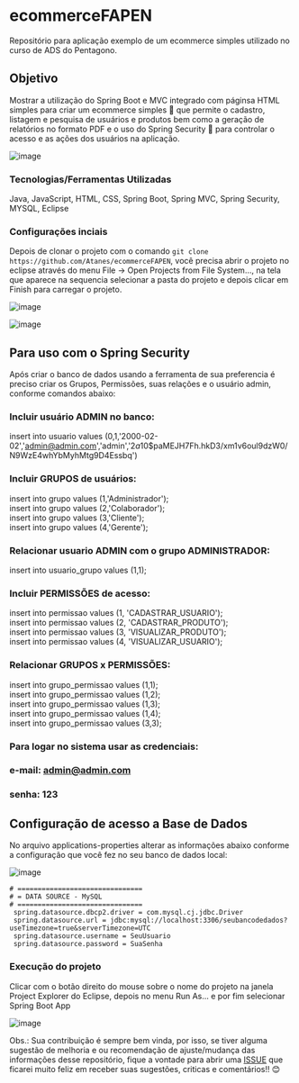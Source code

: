 # ecommerceFAPEN
Repositório para aplicação exemplo de um ecommerce simples utilizado no curso de ADS do Pentagono.

## Objetivo
Mostrar a utilização do Spring Boot e MVC integrado com páginsa HTML simples para criar um ecommerce simples 🛒 que permite o cadastro, listagem e pesquisa 
de usuários e produtos bem como a geração de relatórios no formato PDF e o uso do Spring Security 🔑 para controlar o acesso e as ações dos usuários na aplicação.

![image](https://user-images.githubusercontent.com/18126923/176027474-f2255ae8-a420-469e-ade7-bfd458ab0d35.png)

### Tecnologias/Ferramentas Utilizadas
Java, JavaScript, HTML, CSS, Spring Boot, Spring MVC, Spring Security, MYSQL, Eclipse

### Configurações inciais
Depois de clonar o projeto com o comando ```git clone https://github.com/Atanes/ecommerceFAPEN```, você precisa abrir o projeto no eclipse através do menu File -> Open Projects from File System..., na tela que aparece na sequencia selecionar a pasta do projeto e depois clicar em Finish para carregar o projeto.

![image](https://user-images.githubusercontent.com/18126923/176019533-ded3f095-221b-481a-abd6-34c158b87642.png)

![image](https://user-images.githubusercontent.com/18126923/176019353-2f0d0543-48a4-4c44-9297-55183892e2bc.png)

## Para uso com o Spring Security
Após criar o banco de dados usando a ferramenta de sua preferencia é preciso criar os Grupos, Permissões, suas relações e o usuário admin, conforme comandos abaixo: 

### Incluir usuário ADMIN no banco:  
insert into usuario values (0,1,'2000-02-02','admin@admin.com','admin','$2a$10$paMEJH7Fh.hkD3/xm1v6oul9dzW0/N9WzE4whYbMyhMtg9D4Essbq')

### Incluir GRUPOS de usuários:  
insert into grupo values (1,'Administrador');  
insert into grupo values (2,'Colaborador');  
insert into grupo values (3,'Cliente');  
insert into grupo values (4,'Gerente');  

### Relacionar usuario ADMIN com o grupo ADMINISTRADOR:  
insert into usuario_grupo values (1,1);

### Incluir PERMISSÕES de acesso:  
insert into permissao values (1, 'CADASTRAR_USUARIO');  
insert into permissao values (2, 'CADASTRAR_PRODUTO');  
insert into permissao values (3, 'VISUALIZAR_PRODUTO');  
insert into permissao values (4, 'VISUALIZAR_USUARIO');  

### Relacionar GRUPOS x PERMISSÕES:  
insert into grupo_permissao values (1,1);  
insert into grupo_permissao values (1,2);  
insert into grupo_permissao values (1,3);  
insert into grupo_permissao values (1,4);  
insert into grupo_permissao values (3,3);  

### Para logar no sistema usar as credenciais:

### e-mail: admin@admin.com
### senha: 123

## Configuração de acesso a Base de Dados
No arquivo applications-properties alterar as informações abaixo conforme a configuração que você fez no seu banco de dados local:

![image](https://user-images.githubusercontent.com/18126923/176029763-3ea87537-0160-454f-9749-395c13534992.png)

```
# ===============================
# = DATA SOURCE - MySQL
# ===============================
 spring.datasource.dbcp2.driver = com.mysql.cj.jdbc.Driver
 spring.datasource.url = jdbc:mysql://localhost:3306/seubancodedados?useTimezone=true&serverTimezone=UTC
 spring.datasource.username = SeuUsuario
 spring.datasource.password = SuaSenha
```
### Execução do projeto
Clicar com o botão direito do mouse sobre o nome do projeto na janela Project Explorer do Eclipse, depois no menu Run As... e por fim selecionar Spring Boot App

![image](https://user-images.githubusercontent.com/18126923/176030267-52ec7dad-b8fa-41c6-bbda-16b4ae80e98b.png)

Obs.: Sua contribuição é sempre bem vinda, por isso, se tiver alguma sugestão de melhoria e ou recomendação de ajuste/mudança das informações desse repositório, fique a vontade para abrir uma [ISSUE](https://github.com/Atanes/ecommerceFAPEN/issues) que ficarei muito feliz em receber suas sugestões, criticas e comentários!! 😊
